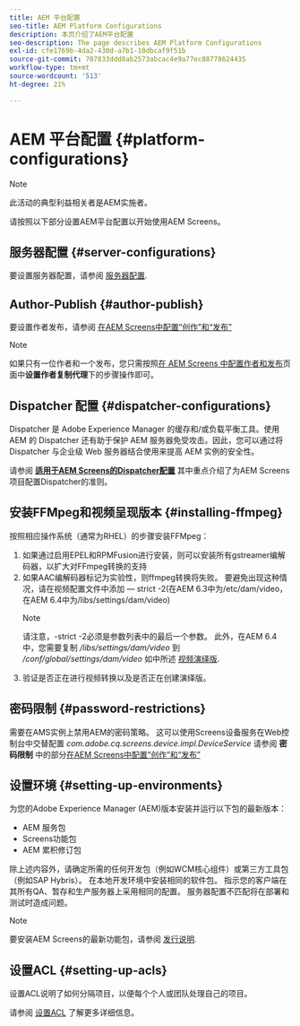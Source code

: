```yaml
---
title: AEM 平台配置
seo-title: AEM Platform Configurations
description: 本页介绍了AEM平台配置
seo-description: The page describes AEM Platform Configurations
exl-id: cfe1769b-4da2-430d-a7b1-10dbcaf9f51b
source-git-commit: 707833ddd8ab2573abcac4e9a77ec88778624435
workflow-type: tm+mt
source-wordcount: '513'
ht-degree: 21%

---
```


# AEM 平台配置  {#platform-configurations}

>[!NOTE]
>
>此活动的典型利益相关者是AEM实施者。

请按照以下部分设置AEM平台配置以开始使用AEM Screens。

## 服务器配置 {#server-configurations}

要设置服务器配置，请参阅 [服务器配置](https://helpx.adobe.com/experience-manager/6-5/screens/using/configuring-screens-introduction.html#ServerConfiguration).

## Author-Publish {#author-publish}

要设置作者发布，请参阅 [在AEM Screens中配置“创作”和“发布”](https://helpx.adobe.com/cn/experience-manager/6-5/screens/using/author-and-publish.html)

>[!NOTE]
>
>如果只有一位作者和一个发布，您只需按照[在 AEM Screens 中配置作者和发布](https://helpx.adobe.com/cn/experience-manager/6-5/screens/using/author-and-publish.html)页面中&#x200B;**设置作者复制代理**&#x200B;下的步骤操作即可。

## Dispatcher 配置 {#dispatcher-configurations}

Dispatcher 是 Adobe Experience Manager 的缓存和/或负载平衡工具。使用 AEM 的 Dispatcher 还有助于保护 AEM 服务器免受攻击。因此，您可以通过将 Dispatcher 与企业级 Web 服务器结合使用来提高 AEM 实例的安全性。

请参阅 **[适用于AEM Screens的Dispatcher配置](https://helpx.adobe.com/experience-manager/6-5/screens/using/dispatcher-configurations-aem-screens.html)** 其中重点介绍了为AEM Screens项目配置Dispatcher的准则。

## 安装FFMpeg和视频呈现版本 {#installing-ffmpeg}

按照相应操作系统（通常为RHEL）的步骤安装FFMpeg：

1. 如果通过启用EPEL和RPMFusion进行安装，则可以安装所有gstreamer编解码器，以扩大对FFmpeg转换的支持
1. 如果AAC编解码器标记为实验性，则ffmpeg转换将失败。 要避免出现这种情况，请在视频配置文件中添加 — strict -2(在AEM 6.3中为/etc/dam/video，在AEM 6.4中为/libs/settings/dam/video)
   >[!NOTE]
   >
   > 请注意，-strict -2必须是参数列表中的最后一个参数。 此外，在AEM 6.4中，您需要复制 */libs/settings/dam/video* 到 */conf/global/settings/dam/video* 如中所述 [视频演绎版](https://helpx.adobe.com/experience-manager/6-5/screens/using/generating-renditions.html).
1. 验证是否正在进行视频转换以及是否正在创建演绎版。

## 密码限制 {#password-restrictions}

需要在AMS实例上禁用AEM的密码策略。 这可以使用Screens设备服务在Web控制台中交替配置 *com.adobe.cq.screens.device.impl.DeviceService*
请参阅 **密码限制** 中的部分[在AEM Screens中配置“创作”和“发布”](https://helpx.adobe.com/cn/experience-manager/6-5/screens/using/author-and-publish.html)

## 设置环境 {#setting-up-environments}

为您的Adobe Experience Manager (AEM)版本安装并运行以下包的最新版本：

* AEM 服务包
* Screens功能包
* AEM 累积修订包

除上述内容外，请确定所需的任何开发包（例如WCM核心组件）或第三方工具包（例如SAP Hybris）。
在本地开发环境中安装相同的软件包。 指示您的客户端在其所有QA、暂存和生产服务器上采用相同的配置。 服务器配置不匹配将在部署和测试时造成问题。

>[!NOTE]
>
>要安装AEM Screens的最新功能包，请参阅 [发行说明](https://helpx.adobe.com/experience-manager/6-5/screens/user-guide.html?topic=/experience-manager/6-5/screens/morehelp/release-notes.ug.js).

## 设置ACL {#setting-up-acls}

设置ACL说明了如何分隔项目，以便每个个人或团队处理自己的项目。

请参阅 [设置ACL](https://helpx.adobe.com/experience-manager/6-5/screens/using/setting-up-acls.html) 了解更多详细信息。
